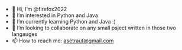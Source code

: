 - 👋 Hi, I’m @firefox2022
- 👀 I’m interested in Python and Java
- 🌱 I’m currently learning Python and Java :)
- 💞️ I’m looking to collaborate on any small psject written in those two langauges
- 📫 How to reach me: asetraut@gmail.com

<!---
firefox2022/firefox2022 is a ✨ special ✨ repository because its `README.md` (this file) appears on your GitHub profile.
You can click the Preview link to take a look at your changes.
--->
